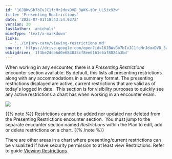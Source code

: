 ```yaml
---
id: '16JBWvGb7bIvJC1fcMrJduxDVD_3aKK-tOr_UL5ix93w'
title: 'Presenting Restrictions'
date: '2025-07-01T18:43:54.937Z'
version: 20
lastAuthor: 'anichols'
mimeType: 'text/x-markdown'
links:
  - '../injury-care/viewing-restrictions.md'
source: 'https://drive.google.com/open?id=16JBWvGb7bIvJC1fcMrJduxDVD_3aKK-tOr_UL5ix93w'
wikigdrive: '1f3be24cb6d0e684833cf8ee6161c6af8024a3bd'
---
```

When working in any encounter, there is a *Presenting Restrictions* encounter section available.  By default, this lists all presenting restrictions along with any accommodations in a summary format. The presenting restrictions displayed are active, current restrictions that are valid as of today's logged in date.  This section is for visibility purposes to quickly see any active restrictions a chart has when working in an encounter exam.

![](../presenting-restrictions.assets/27060176bd46465f29835fc041aaed12.png)

{{% note %}}
Restrictions cannot be added nor updated nor deleted from the Presenting Restrictions encounter section.  You must jump to the separate encounter section named *Restrictions* within the Plan to edit, add or delete restrictions on a chart.
{{% /note %}}

There are other areas in a chart where presenting/current restrictions can be visualized if have security permission to at least view Restrictions.  Refer to guide [Viewing Restrictions](../injury-care/viewing-restrictions.md).
